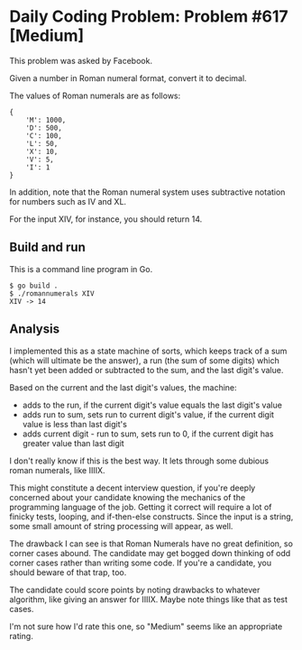 # Daily Coding Problem: Problem #617 [Medium]

This problem was asked by Facebook.

Given a number in Roman numeral format, convert it to decimal.

The values of Roman numerals are as follows:

    {
        'M': 1000,
        'D': 500,
        'C': 100,
        'L': 50,
        'X': 10,
        'V': 5,
        'I': 1
    }

In addition, note that the Roman numeral system uses subtractive notation for numbers such as IV and XL.

For the input XIV, for instance, you should return 14.

## Build and run

This is a command line program in Go.

    $ go build .
    $ ./romannumerals XIV
    XIV -> 14

## Analysis

I implemented this as a state machine of sorts,
which keeps track of a sum (which will ultimate be the answer),
a run (the sum of some digits) which hasn't yet been added  or subtracted to the sum,
and the last digit's value.

Based on the current and the last digit's values,
the machine:

* adds to the run, if the current digit's value equals the last digit's value
* adds run to sum, sets run to current digit's value, if the current digit value is less than last digit's
* adds current digit - run to sum, sets run to 0, if the current digit has greater value than last digit

I don't really know if this is the best way.
It lets through some dubious roman numerals, like IIIIX.

This might constitute a decent interview question,
if you're deeply concerned about your candidate knowing the mechanics
of the programming language of the job.
Getting it correct will require a lot of finicky tests, looping,
and if-then-else constructs.
Since the input is a string, some small amount of string processing will appear, as well.

The drawback I can see is that Roman Numerals have no great definition,
so corner cases abound.
The candidate may get bogged down thinking of odd corner cases
rather than writing some code.
If you're a candidate,
you should beware of that trap, too.

The candidate could score points by noting drawbacks to whatever algorithm,
like giving an answer for IIIIX.
Maybe note things like that as test cases.

I'm not sure how I'd rate this one,
so "Medium" seems like an appropriate rating.
